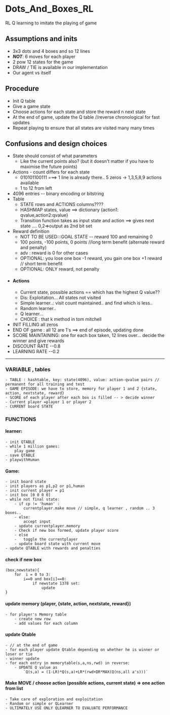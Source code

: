 # Dots_And_Boxes_RL
RL Q learning to imitate the playing of game


## Assumptions and inits
- 3x3 dots and 4 boxes and so 12 lines
- ***NOT***: 6 moves for each player
- 2 pow 12 states for the game
- DRAW / TIE is available in our implementation
- Our agent vs itself
## Procedure
- Init Q table
- Give a game state
- Choose actions for each state and store the reward n next state
- At the end of game, update the Q table //reverse chronological for fast updates
- Repeat playing to ensure that all states are visited many many times

## Confusions and design choices
- State should consist of what parameters
    - Like the current points also? (but it doesn't matter if you have to maximise the future points)
- Actions - count differs for each state
    - 010101100111 ===> 1 line is already there.. 5 zeros -> 1,3,5,8,9 actions available
    - 1 to 12 from left 
- 4096 entries -- binary encoding or bitstring
- Table 
    - STATE rows and ACTIONS columns????
    - HASHMAP states, value ==> dictionary {action1: qvalue,action2:qvalue}
    - Transition function takes as input state and action ==> gives next state .... 0,2=>output as 2nd bit set
- Reward definition
    - NOT TO BE USED:::GOAL STATE -- reward 100 and remaining 0
    - 100 points, -100 points, 0 points //long term benefit (alternate reward and penalty)
    - adv : reward is 0 for other cases
    - OPTIONAL: you lose one box -1 reward, you gain one box +1 reward  // short term benefit
    - OPTIONAL: ONLY reward, not penalty
- #### Actions
    - Current state, possible actions == which has the highest Q value??
    - Dis: Exploitation... All states not visited
    - Simple learner..: visit count maintained.. and find which is less..
    - Random learner.. 
    - Q learner...
    - CHOICE  : that k method in tom mitchell
- INIT FILLING all zeros
- END OF game : all 12 are 1's ==> end of episode, updating done
- SCORE MAINTAINING: one for each box taken, 12 lines over... decide the winner and give rewards
- DISCOUNT RATE --0.8 
- LEARNING RATE --0.2 


---
### VARIABLE , tables
    - TABLE : hashtable, key: state(4096), value: action-qvalue pairs // permanent for all training and test
    - GAME EPISODE: we have to store, memory for player 1 and 2 {state, action, nextstate, reward}
    - SCORE of each player after each box is filled -- > decide winner
    - Current player =player 1 or player 2
    - CURRENT board STATE
### FUNCTIONS
#### learner:
    - init QTABLE 
    - while 1 million games:
        play game
    - save QTABLE 
    - playwithHuman
#### Game:
    - init board state
    - init players as p1,p2 or p1,human
    - init current player = p1
    - init box [0 0 0 0]
    - while not final state: 
        - if cp != 'human' : 
            currentplayer.make move // simple, q learner , random .. 3 boxes..
        - else:
            accept input
        - update currentplayer.memory
        - Check if new box formed, update player score
        - else 
        -   toggle the currentplayer
        - update board state with current move
    - update QTABLE with rewards and penalties

#### check if new box 
```
(box,newstate){
    for  i = 0 to 3:
        i==0 and box[i]==0:
            if newstate 1378 set: 
                update
}
```

#### update memory (player, {state, action, nextstate, reward})
    - for player's Memory table
        - create new row 
        - add values for each column

#### update Qtable
    - // at the end of game 
    - for each player update Qtable depending on whether he is winner or loser or tie
    - winner update 
    - for each entry in memorytable(s,a,ns,rwd) in reverse:
        - UPDATE Q value as 
            `Q(s,a) = (1-LR)*Q(s,a)+LR*(rwd+DR*MAX(Q(ns,all a's)))`


#### Make MOVE / choose action (possible actions, current state) => one action from list
    - Take care of exploration and exploitation
    - Random or simple or QLearner 
    - ULTIMATELY USE ONLY QLEARNER TO EVALUATE PERFORMANCE





    


